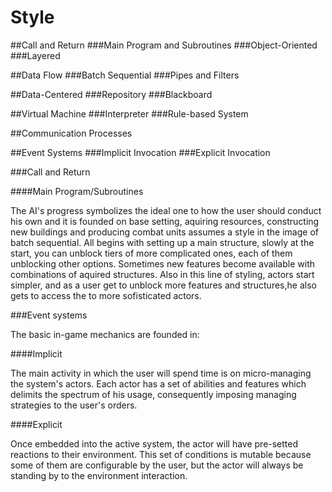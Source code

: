 Style
=====

##Call and Return
###Main Program and Subroutines
###Object-Oriented
###Layered

##Data Flow
###Batch Sequential
###Pipes and Filters

##Data-Centered
###Repository
###Blackboard

##Virtual Machine
###Interpreter
###Rule-based System

##Communication Processes

##Event Systems
###Implicit Invocation
###Explicit Invocation

###Call and Return

####Main Program/Subroutines

The AI's progress symbolizes the ideal one to how the user should conduct his own and it is founded on base setting, aquiring resources, constructing new buildings and producing combat units assumes a style in the image of batch sequential. 
All begins with setting up a main structure, slowly at the start, you can unblock tiers of more complicated ones, each of them unblocking other options. Sometimes new features become available with combinations of aquired structures.
Also in this line of styling, actors start simpler, and as a user get to unblock more features and structures,he also gets to access the to more sofisticated actors.

###Event systems

The basic in-game mechanics are founded in:

####Implicit

The main activity in which the user will spend time is on micro-managing the system's actors.
Each actor has a set of abilities and features which delimits the spectrum of his usage, consequently imposing managing strategies to the user's orders.

####Explicit

Once embedded into the active system, the actor will have pre-setted reactions to their environment.
This set of conditions is mutable because some of them are configurable by the user, but the actor will always be standing by to the environment interaction.
